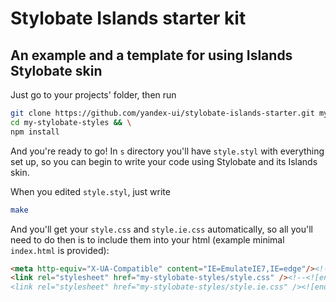 # Stylobate Islands starter kit

## An example and a template for using Islands Stylobate skin

Just go to your projects' folder, then run

``` sh
git clone https://github.com/yandex-ui/stylobate-islands-starter.git my-stylobate-styles && \
cd my-stylobate-styles && \
npm install
```

And you're ready to go! In `s` directory you'll have `style.styl` with everything set up, so you can begin to write your code using Stylobate and its Islands skin.

When you edited `style.styl`, just write

``` sh
make
```

And you'll get your `style.css` and `style.ie.css` automatically, so all you'll need to do then is to include them into your html (example minimal `index.html` is provided):

``` HTML
<meta http-equiv="X-UA-Compatible" content="IE=EmulateIE7,IE=edge"/><!--[if gt IE 7]><!-->
<link rel="stylesheet" href="my-stylobate-styles/style.css" /><!--<![endif]--><!--[if lt IE 8]>
<link rel="stylesheet" href="my-stylobate-styles/style.ie.css" /><![endif]-->
```
